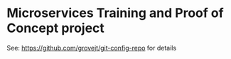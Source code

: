 # Microservices Training and Proof of Concept project

See: https://github.com/grovejt/git-config-repo for details